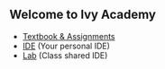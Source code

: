 ## Welcome to Ivy Academy

- [Textbook & Assignments](http://cs.ivy.academy)
- [IDE](http://ide.ivy.academy) (Your personal IDE)
- [Lab](http://lab.ivy.academy) (Class shared IDE)
